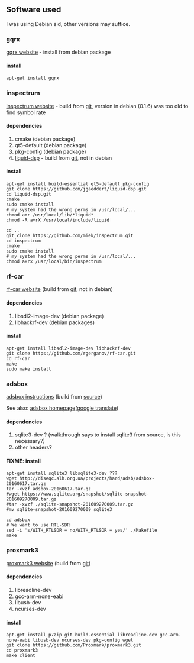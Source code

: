 ## Software used

I was using Debian sid, other versions may suffice.

### gqrx
[gqrx website](https://gqrx.dk) - install from debian package
#### install
```
apt-get install gqrx
```

### inspectrum
[inspectrum website](https://github.com/miek/inspectrum) - build from [git](https://github.com/miek/inspectrum.git), version in debian (0.1.6) was too old to find symbol rate
#### dependencies
1. cmake (debian package)
1. qt5-default (debian package)
1. pkg-config (debian package)
1. [liquid-dsp](https://github.com/jgaeddert/liquid-dsp) - build from [git](https://github.com/jgaeddert/liquid-dsp.git), not in debian

#### install
```
apt-get install build-essential qt5-default pkg-config
git clone https://github.com/jgaeddert/liquid-dsp.git
cd liquid-dsp.git
cmake
sudo cmake install
# my system had the wrong perms in /usr/local/...
chmod a+r /usr/local/lib/*liquid*
chmod -R a+rX /usr/local/include/liquid

cd ..
git clone https://github.com/miek/inspectrum.git
cd inspectrum
cmake
sudo cmake install
# my system had the wrong perms in /usr/local/...
chmod a+rx /usr/local/bin/inspectrum

```

### rf-car
[rf-car website](https://github.com/rgerganov/rf-car) (build from [git](https://github.com/rgerganov/rf-car.git), not in debian)

#### dependencies
1. libsdl2-image-dev (debian package)
1. libhackrf-dev (debian packages)

#### install
```
apt-get install libsdl2-image-dev libhackrf-dev
git clone https://github.com/rgerganov/rf-car.git
cd rf-car
make
sudo make install
```

### adsbox
[adsbox instructions](http://www.rtl-sdr.com/adsbox-new-ads-b-decoding-software-for-linux/) (build from [source](http://diseqc.alh.org.ua/projects/hard/adsb/adsbox-20160617.tar.gz))

See also: [adsbox homepage](http://diseqc.alh.org.ua/projects/hard/adsb/index.html)([google translate](https://translate.google.com/translate?hl=en&sl=auto&tl=en&u=http%3A%2F%2Fdiseqc.alh.org.ua%2Fprojects%2Fhard%2Fadsb%2Findex.html))

#### dependencies
1. sqlite3-dev ? (walkthrough says to install sqlite3 from source, is this necessary?)
1. other headers?

#### FIXME: install
```
apt-get install sqlite3 libsqlite3-dev ???
wget http://diseqc.alh.org.ua/projects/hard/adsb/adsbox-20160617.tar.gz
tar -xvzf adsbox-20160617.tar.gz
#wget https://www.sqlite.org/snapshot/sqlite-snapshot-201609270009.tar.gz
#tar -xvzf ./sqlite-snapshot-201609270009.tar.gz
#mv sqlite-snapshot-201609270009 sqlite3

cd adsbox
# We want to use RTL-SDR
sed -i 's/WITH_RTLSDR = no/WITH_RTLSDR = yes/' ./Makefile
make
```

### proxmark3
[proxmark3 website](https://github.com/Proxmark/proxmark3) (build from [git](https://github.com/Proxmark/proxmark3.git))
#### dependencies
1. libreadline-dev
1. gcc-arm-none-eabi
1. libusb-dev
1. ncurses-dev

#### install
```
apt-get install p7zip git build-essential libreadline-dev gcc-arm-none-eabi libusb-dev ncurses-dev pkg-config wget
git clone https://github.com/Proxmark/proxmark3.git
cd proxmark3
make client
```

